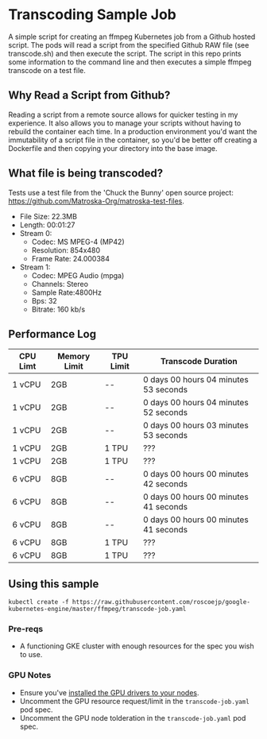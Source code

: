 # Transcoding Sample Job

A simple script for creating an ffmpeg Kubernetes job from a Github hosted script. The pods will read a script from the specified Github RAW file (see transcode.sh) and then execute the script. The script in this repo prints some information to the command line and then executes a simple ffmpeg transcode on a test file.

## Why Read a Script from Github?

Reading a script from a remote source allows for quicker testing in my experience. It also allows you to manage your scripts without having to rebuild the container each time. In a production environment you'd want the immutability of a script file in the container, so you'd be better off creating a Dockerfile and then copying your directory into the base image.

## What file is being transcoded?

Tests use a test file from the 'Chuck the Bunny' open source project: https://github.com/Matroska-Org/matroska-test-files.
- File Size:  22.3MB
- Length:     00:01:27
- Stream 0:
  - Codec:      MS MPEG-4 (MP42)
  - Resolution: 854x480
  - Frame Rate: 24.000384
- Stream 1:
  - Codec:      MPEG Audio (mpga)
  - Channels:   Stereo
  - Sample Rate:4800Hz
  - Bps:        32
  - Bitrate:    160 kb/s
    
## Performance Log
| CPU Limt | Memory Limit | TPU Limit | Transcode Duration |
| --- | --- | --- | --- |
| 1 vCPU | 2GB | -- | 0 days 00 hours 04 minutes 53 seconds |
| 1 vCPU | 2GB | -- | 0 days 00 hours 04 minutes 52 seconds |
| 1 vCPU | 2GB | -- | 0 days 00 hours 03 minutes 53 seconds |
| 1 vCPU | 2GB | 1 TPU | ??? |
| 1 vCPU | 2GB | 1 TPU | ??? |
| 6 vCPU | 8GB | -- | 0 days 00 hours 00 minutes 42 seconds |
| 6 vCPU | 8GB | -- | 0 days 00 hours 00 minutes 41 seconds |
| 6 vCPU | 8GB | -- | 0 days 00 hours 00 minutes 41 seconds |
| 6 vCPU | 8GB | 1 TPU | ??? |
| 6 vCPU | 8GB | 1 TPU | ??? |

## Using this sample

`kubectl create -f https://raw.githubusercontent.com/roscoejp/google-kubernetes-engine/master/ffmpeg/transcode-job.yaml`

### Pre-reqs

- A functioning GKE cluster with enough resources for the spec you wish to use.

### GPU Notes

- Ensure you've [installed the GPU drivers to your nodes](https://cloud.google.com/kubernetes-engine/docs/how-to/gpus#installing_drivers).
- Uncomment the GPU resource request/limit in the `transcode-job.yaml` pod spec.
- Uncomment the GPU node tolderation in the `transcode-job.yaml` pod spec.
